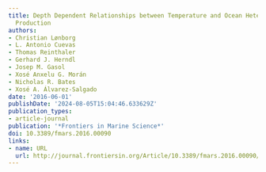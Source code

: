 ```yaml
---
title: Depth Dependent Relationships between Temperature and Ocean Heterotrophic Prokaryotic
  Production
authors:
- Christian Lønborg
- L. Antonio Cuevas
- Thomas Reinthaler
- Gerhard J. Herndl
- Josep M. Gasol
- Xosé Anxelu G. Morán
- Nicholas R. Bates
- Xosé A. Álvarez-Salgado
date: '2016-06-01'
publishDate: '2024-08-05T15:04:46.633629Z'
publication_types:
- article-journal
publication: '*Frontiers in Marine Science*'
doi: 10.3389/fmars.2016.00090
links:
- name: URL
  url: http://journal.frontiersin.org/Article/10.3389/fmars.2016.00090/abstract
---
```

